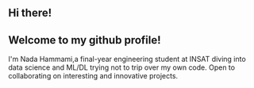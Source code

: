 ## Hi there!
## Welcome to my github profile!
I'm Nada Hammami,a final-year engineering student at INSAT diving into data science and ML/DL trying not to trip over my own code.
Open to collaborating on interesting and innovative projects.


<!--
**hammami-nada/hammami-nada** is a ✨ _special_ ✨ repository because its `README.md` (this file) appears on your GitHub profile.

Here are some ideas to get you started:

- 🔭 I’m currently working on ...
- 🌱 I’m currently learning ...
- 👯 I’m looking to collaborate on ...
- 🤔 I’m looking for help with ...
- 💬 Ask me about ...
- 📫 How to reach me: ...
- 😄 Pronouns: ...
- ⚡ Fun fact: ...
-->
